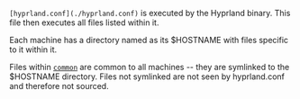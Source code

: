 `[hyprland.conf](./hyprland.conf)` is executed by the Hyprland binary. This file then executes all files listed within it.

Each machine has a directory named as its $HOSTNAME with files specific to it within it.

Files within [`common`](./common) are common to all machines -- they are symlinked to the $HOSTNAME directory. Files not symlinked are not seen by hyprland.conf and therefore not sourced.
